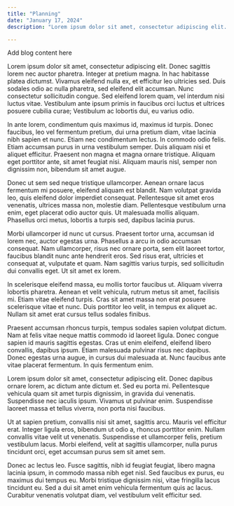 ```yaml
---
title: "Planning"
date: "January 17, 2024"
description: "Lorem ipsum dolor sit amet, consectetur adipiscing elit. Donec sagittis lorem nec auctor pharetra. Integer at pretium magna"

---
```


Add blog content here

Lorem ipsum dolor sit amet, consectetur adipiscing elit. Donec sagittis lorem nec auctor pharetra. Integer at pretium magna. In hac habitasse platea dictumst. Vivamus eleifend nulla ex, et efficitur leo ultricies sed. Duis sodales odio ac nulla pharetra, sed eleifend elit accumsan. Nunc consectetur sollicitudin congue. Sed eleifend lorem quam, vel interdum nisi luctus vitae. Vestibulum ante ipsum primis in faucibus orci luctus et ultrices posuere cubilia curae; Vestibulum ac lobortis dui, eu varius odio.

In ante lorem, condimentum quis maximus id, maximus id turpis. Donec faucibus, leo vel fermentum pretium, dui urna pretium diam, vitae lacinia nibh sapien et nunc. Etiam nec condimentum lectus. In commodo odio felis. Etiam accumsan purus in urna vestibulum semper. Duis aliquam nisi et aliquet efficitur. Praesent non magna et magna ornare tristique. Aliquam eget porttitor ante, sit amet feugiat nisi. Aliquam mauris nisl, semper non dignissim non, bibendum sit amet augue.

Donec ut sem sed neque tristique ullamcorper. Aenean ornare lacus fermentum mi posuere, eleifend aliquam est blandit. Nam volutpat gravida leo, quis eleifend dolor imperdiet consequat. Pellentesque sit amet eros venenatis, ultrices massa non, molestie diam. Pellentesque vestibulum urna enim, eget placerat odio auctor quis. Ut malesuada mollis aliquam. Phasellus orci metus, lobortis a turpis sed, dapibus lacinia purus.

Morbi ullamcorper id nunc ut cursus. Praesent tortor urna, accumsan id lorem nec, auctor egestas urna. Phasellus a arcu in odio accumsan consequat. Nam ullamcorper, risus nec ornare porta, sem elit laoreet tortor, faucibus blandit nunc ante hendrerit eros. Sed risus erat, ultricies et consequat at, vulputate et quam. Nam sagittis varius turpis, sed sollicitudin dui convallis eget. Ut sit amet ex lorem.

In scelerisque eleifend massa, eu mollis tortor faucibus ut. Aliquam viverra lobortis pharetra. Aenean et velit vehicula, rutrum metus sit amet, facilisis mi. Etiam vitae eleifend turpis. Cras sit amet massa non erat posuere scelerisque vitae et nunc. Duis porttitor leo velit, in tempus ex aliquet ac. Nullam sit amet erat cursus tellus sodales finibus.

Praesent accumsan rhoncus turpis, tempus sodales sapien volutpat dictum. Nam at felis vitae neque mattis commodo id laoreet ligula. Donec congue sapien id mauris sagittis egestas. Cras ut enim eleifend, eleifend libero convallis, dapibus ipsum. Etiam malesuada pulvinar risus nec dapibus. Donec egestas urna augue, in cursus dui malesuada at. Nunc faucibus ante vitae placerat fermentum. In quis fermentum enim.

Lorem ipsum dolor sit amet, consectetur adipiscing elit. Donec dapibus ornare lorem, ac dictum ante dictum et. Sed eu porta mi. Pellentesque vehicula quam sit amet turpis dignissim, in gravida dui venenatis. Suspendisse nec iaculis ipsum. Vivamus ut pulvinar enim. Suspendisse laoreet massa et tellus viverra, non porta nisi faucibus.

Ut at sapien pretium, convallis nisi sit amet, sagittis arcu. Mauris vel efficitur erat. Integer ligula eros, bibendum ut odio a, rhoncus porttitor enim. Nullam convallis vitae velit ut venenatis. Suspendisse et ullamcorper felis, pretium vestibulum lacus. Morbi eleifend, velit at sagittis ullamcorper, nulla purus tincidunt orci, eget accumsan purus sem sit amet sem.

Donec ac lectus leo. Fusce sagittis, nibh id feugiat feugiat, libero magna lacinia ipsum, in commodo massa nibh eget nisl. Sed faucibus ex purus, eu maximus dui tempus eu. Morbi tristique dignissim nisi, vitae fringilla lacus tincidunt eu. Sed a dui sit amet enim vehicula fermentum quis ac lacus. Curabitur venenatis volutpat diam, vel vestibulum velit efficitur sed.

